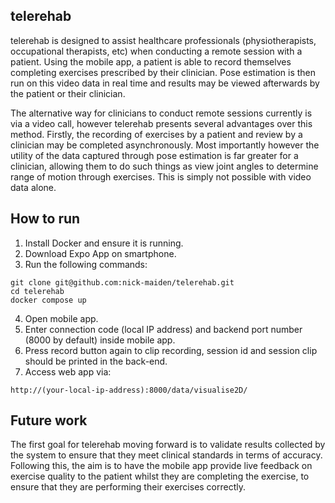 ## telerehab
telerehab is designed to assist healthcare professionals (physiotherapists, occupational therapists, etc) when conducting a remote session with a patient. Using the mobile app, a patient is able to record themselves completing exercises prescribed by their clinician. Pose estimation is then run on this video data in real time and results may be viewed afterwards by the patient or their clinician.

The alternative way for clinicians to conduct remote sessions currently is via a video call, however telerehab presents several advantages over this method. Firstly, the recording of exercises by a patient and review by a clinician may be completed asynchronously. Most importantly however the utility of the data captured through pose estimation is far greater for a clinician, allowing them to do such things as view joint angles to determine range of motion through exercises. This is simply not possible with video data alone.

## How to run
1. Install Docker and ensure it is running.
2. Download Expo App on smartphone.
3. Run the following commands:
```
git clone git@github.com:nick-maiden/telerehab.git
cd telerehab
docker compose up
```
4. Open mobile app.
5. Enter connection code (local IP address) and backend port number (8000 by default) inside mobile app.
6. Press record button again to clip recording, session id and session clip should be printed in the back-end.
7. Access web app via:
```
http://(your-local-ip-address):8000/data/visualise2D/
```

## Future work
The first goal for telerehab moving forward is to validate results collected by the system to ensure that they meet clinical standards in terms of accuracy. Following this, the aim is to have the mobile app provide live feedback on exercise quality to the patient whilst they are completing the exercise, to ensure that they are performing their exercises correctly.
